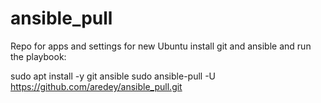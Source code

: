# ansible_pull
Repo for apps and settings for new Ubuntu install git and ansible and run the playbook:

  sudo apt install -y git ansible
  sudo ansible-pull -U https://github.com/aredey/ansible_pull.git
